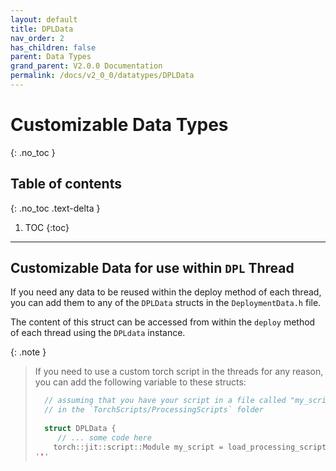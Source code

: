 ```yaml
---
layout: default
title: DPLData
nav_order: 2
has_children: false
parent: Data Types
grand_parent: V2.0.0 Documentation
permalink: /docs/v2_0_0/datatypes/DPLData
---
```


# Customizable Data Types
{: .no_toc }

## Table of contents
{: .no_toc .text-delta }

1. TOC
{:toc}

---

## Customizable Data for use within `DPL` Thread

If you need any data to be reused within the deploy method of each thread, you can add them to any of the 
`DPLData` structs in the `DeploymentData.h` file.

The content of this struct can be accessed from within the `deploy` method of each thread using the `DPLdata` instance.


{: .note }
> If you need to use a custom torch script in the threads for any reason,
> you can add the following variable to these structs:
> ```c++
>   // assuming that you have your script in a file called "my_script.pt" located 
>   // in the `TorchScripts/ProcessingScripts` folder
>   
>   struct DPLData {
>      // ... some code here
>     torch::jit::script::Module my_script = load_processing_script("my_script.pt");
> '''